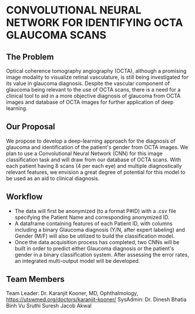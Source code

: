 # CONVOLUTIONAL NEURAL NETWORK FOR IDENTIFYING OCTA GLAUCOMA SCANS

## The Problem
Optical coherence tomography angiography (OCTA), although a promising image modality to visualize retinal vasculature, is still being investigated for its value in glaucoma diagnosis. Despite the vascular component of glaucoma being relevant to the use of OCTA scans, there is a need for a clinical tool to aid in a more objective diagnosis of glaucoma from OCTA images and database of OCTA images for further application of deep learning. 

## Our Proposal
We propose to develop a deep-learning approach for the diagnosis of glaucoma and identification of the patient's gender from OCTA images. We plan to use a Convolutional Neural Network (CNN) for this image classification task and will draw from our database of OCTA scans. With each patient having 8 scans (4 per each eye) and multiple diagnostically relevant features, we envision a great degree of potential for this model to be used as an aid to clinical diagnosis. 

## Workflow
* The data will first be anonymized (to a format P#ID) with a .csv file specifying the Patient Name and corresponding anonymized ID.
* A dataframe containing features of each Patient ID, with columns including a binary Glaucoma diagnosis (Y/N, after expert labeling)  and Gender (M/F) will also be utilized to build the classification model.
* Once the data acquisition process has completed, two CNNs will be built in order to predict either Glaucoma diagnosis or the patient's gender in a binary classification system. After assessing the error rates, an integrated multi-output model will be developed.

## Team Members

Team Leader: Dr. Karanjit Kooner, MD, Ophthalmology, https://utswmed.org/doctors/karanjit-kooner/ 
SysAdmin: Dr. Dinesh Bhatia
Binh Vu
Sruthi Suresh
Jacob Akwal


